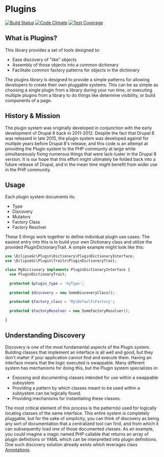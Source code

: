 # Plugins

[![Build Status](https://travis-ci.org/EclipseGc/Plugins.svg?branch=master)](https://travis-ci.org/EclipseGc/Plugins)
[![Code Climate](https://codeclimate.com/github/EclipseGc/Plugins/badges/gpa.svg)](https://codeclimate.com/github/EclipseGc/Plugins)
[![Test Coverage](https://codeclimate.com/github/EclipseGc/Plugins/badges/coverage.svg)](https://codeclimate.com/github/EclipseGc/Plugins/coverage)

## What is Plugins?

This library provides a set of tools designed to:
* Ease discovery of "like" objects
* Assembly of those objects into a common dictionary
* Facilitate common factory patterns for objects in the dictionary

The plugins library is designed to provide a simple patterns for allowing developers to create their own pluggable systems. This can be as simple as choosing a single plugin from a library during your run time, or executing multiple plugins from a library to do things like determine visibility, or build components of a page.

## History & Mission

The plugin system was originally developed in conjunction with the early development of Drupal 8 back in 2011-2012. Despite the fact that Drupal 8 was released in late 2015, the plugin system was developed against for multiple years before Drupal 8's release, and this code is an attempt at providing the Plugin system to the PHP community at large while simultaneously fixing numerous things that were lack-luster in the Drupal 8 version. It is our hope that this effort might ultimately be folded back into a future release of Drupal, and in the mean time might benefit from wider use in the PHP community.

## Usage

Each plugin system documents its:
* Type
* Discovery
* Mutators
* Factory Class
* Factory Resolver

These 5 things work together to define individual plugin use cases. The easiest entry into this is to build your own Dictionary class and utilize the provided PluginDictionaryTrait. A simple example might look like this:

```php
use \EclipseGc\Plugin\Dictionary\PluginDictionaryInterface;
use \EclipseGc\Plugin\Traits\PluginDictionaryTrait;

class MyDictionary implements PluginDictionaryInterface {
  use PluginDictionaryTrait;
  
  protected $plugin_type = 'myType';
  
  protected $discovery = new SomeDiscoveryClass();
  
  protected $factory_class = 'My\Default\Factory';
  
  protected $factoryResolver = new SomeFactoryResolver();
  
}
```

## Understanding Discovery

Discovery is one of the most fundamental aspects of the Plugin system. Building classes that implement an interface is all well and good, but they don't matter if your application cannot find and execute them. Having an interface means that the logic executed is swappable. Many different system has mechanisms for doing this, but the Plugin system specializes in:

* Exposing and documenting classes intended for use within a swappable subsystem
* Providing a pattern by which classes meant to be used within a subsystem can be logically found.
* Providing mechanisms for instantiating these classes.
 
The most critical element of this process is the pattern(s) used for logically locating classes of the same interface. This entire system is completely pluggable, but for the sake of simplicity, you can think of discovery as being any sort of documentation that a centralized tool can find, and from which it can subsequently load one of those documented classes. As an example, you could imagine a magic named PHP callable that returns an array of plugin definitions or YAML which can be interpretted into plugin definitions. One such discovery solution already exists which leverages class [Annotations](https://github.com/EclipseGc/PluginsAnnotation).
